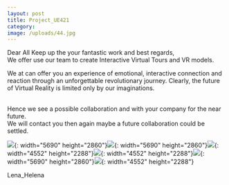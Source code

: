 ```yaml
---
layout: post
title: Project_UE421
category:
image: /uploads/44.jpg
---
```


Dear All Keep up the your fantastic work and best regards,<br>We offer use our team to create Interactive Virtual Tours and VR models.

We at can offer you an experience of emotional, interactive connection and reaction through an unforgettable revolutionary journey. Clearly, the future of Virtual Reality is limited only by our imaginations.

<br>Hence we see a possible collaboration and with your company for the near future.<br>We will contact you then again maybe a future collaboration could be settled.

![](/uploads/41.jpg){: width="5690" height="2860"}![](/uploads/42.jpg){: width="5690" height="2860"}![](/uploads/53.jpg){: width="4552" height="2288"}![](/uploads/51.jpg){: width="4552" height="2288"}![](/uploads/43.jpg){: width="5690" height="2860"}![](/uploads/48.jpg){: width="4552" height="2288"}

Lena\_Helena
